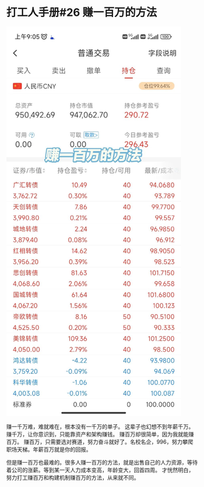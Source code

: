 # 打工人手册#26 赚一百万的方法

 ![](img/99cb77ca-9795-4be1-812b-150f87d95055.jpg)
 
赚一千万难，难就难在，根本没有一千万的单子。
这辈子也幻想不到年薪千万。
赚千万，让你意识到，只能靠资产和架构赚钱。
赚百万却很简单，因为我就能赚百万。
赚百万，只需要选对赛道，努力奋斗就好了。名校名企，996，努力攀爬职场天梯。年薪百万就是你的回报。

但是赚一百万也最难的。很多人赚一百万的方法，就是出售自己的人力资源，等待着公司的涨薪。等到某一天人力成本变高，年龄变大，回首四周。
才恍然明白，努力打工赚百万和构建机制赚百万的方法，从来就不同。